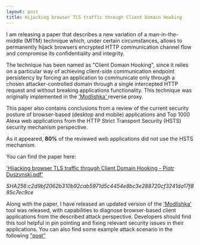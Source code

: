 ```yaml
---
layout: post
title: Hijacking browser TLS traffic through Client Domain Hooking
---
```



I am releasing a paper that describes a new variation of a man-in-the-middle (MITM) technique which, under certain circumstances, allows to permanently hijack browsers encrypted HTTP communication channel flow and compromise its confidentiality and integrity. 

The technique has been named as "Client Domain Hooking", since it relies on a particular way of achieving client-side communication endpoint persistency by forcing an application to communicate only through a chosen attacker-controlled domain through a single intercepted HTTP request and without breaking applications functionality. This technique was originally implemented in the ['Modlishka' ](https://blog.duszynski.eu/phishing-ng-bypassing-2fa-with-modlishka/) reverse proxy.

This paper also contains conclusions from a review of the current security posture of browser-based (desktop and mobile) applications and Top 1000 Alexa web applications from the HTTP Strict Transport Security (HSTS) security mechanism perspective. 

As it appeared, **80%** of the reviewed web applications did not use the HSTS mechanism.


You can find the paper here: 

['Hijacking browser TLS traffic through Client Domain Hooking - Piotr Duszynski.pdf'](https://github.com/drk1wi/assets/raw/master/Hijacking%20browser%20TLS%20traffic%20through%20Client%20Domain%20Hooking%20-%20Piotr%20Duszynski.pdf)

_SHA256:c2d9bf2062b310b92cab5971d5c4454e8bc3e288720cf3241da17f885c7ec9ce_

Along with the paper, I have released an updated version of the ['Modlishka'](https://github.com/drk1wi/Modlishka) tool was released, with capabilities to diagnose browser-based client applications from the described attack perspective. Developers should find this tool helpful in pin pointing and fixing relevant security issues in their applications. 
You can also find some example attack scenario in the following ["post"](https://blog.duszynski.eu/client-domain-hooking-in-practice/)

